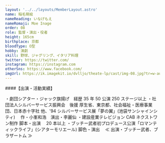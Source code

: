 ```yaml
---
layout: '../../layouts/MemberLayout.astro'
name: 稲毛萌絵
nameReading: いなげもえ
nameRomaji: Moe Inage
order: 08
role: 監督・演出・役者
height: 165cm
birthplace: 京都
bloodType: O型
hobby: 演劇
skill: 野球、ジャグリング、イタリア料理
twitter: https://twitter.com/
instagram: https://instagram.com
otherSns: https://www.facebook.com/
imgUrl: https://ik.imagekit.io/dvlljo/theate-lp/cast/img-08.jpg?tr=w-auto
---
```


####【出演・活動実績】

・劇団シアター・ジャック旗揚げ　経歴 35 年 50 公演 250 ステージ以上
・社団法人シルバーサービス振興会　後援 厚生省、東京都、社会福祉・医療事業団、日本赤十字社 他、'94 シルバーサービス展「夢の翼」(池袋サンシャインシティ)　 作・小峯和浩　演出・李麗仙
・建設産業テレビジョン CAB ネクストワン制作 脚本・出演　 20 本以上
・ブッチー武者初プロデュース公演「ロマンティックライフ」(シアターモリエール) 脚色・演出　 ≪ 出演・ブッチー武者、ブラザートム ≫
